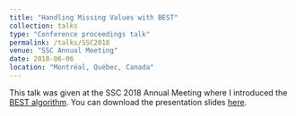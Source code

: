 ```yaml
---
title: "Handling Missing Values with BEST"
collection: talks
type: "Conference proceedings talk"
permalink: /talks/SSC2018
venue: "SSC Annual Meeting"
date: 2018-06-06
location: "Montréal, Québec, Canada"
---
```


This talk was given at the SSC 2018 Annual Meeting where I introduced the [BEST algorithm](https://cedricbeaulac.github.io/publication/preprint2). You can download the presentation slides [here](http://cedricbeaulac.github.io/files/SSC2018.pdf).
